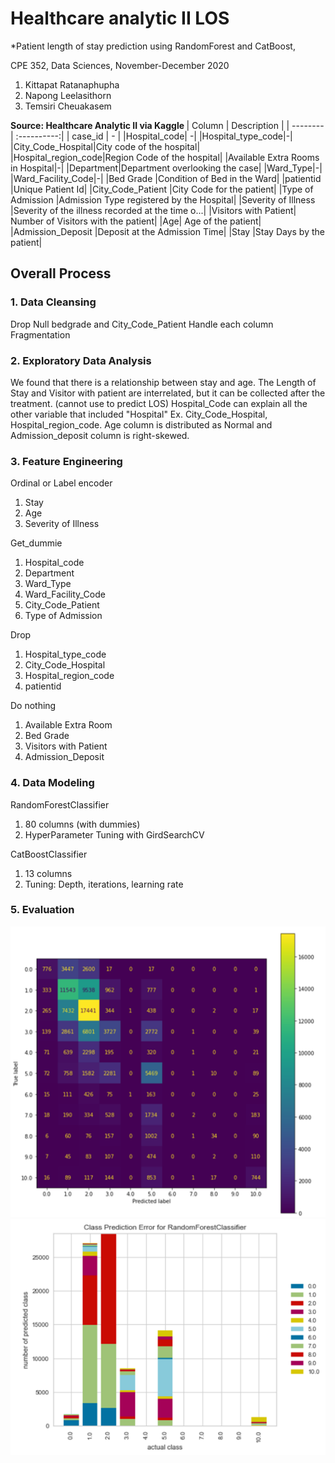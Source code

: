 # Healthcare analytic II LOS
*Patient length of stay prediction using RandomForest and CatBoost,

CPE 352, Data Sciences, November-December 2020

1. Kittapat Ratanaphupha
2. Napong Leelasithorn
3. Temsiri Cheuakasem

<b>Source: Healthcare Analytic II via Kaggle </b>
| Column  | Description |
| --------| :----------:|
| case_id | - |
|Hospital_code| -|
|Hospital_type_code|-|
|City_Code_Hospital|City code of the hospital|
|Hospital_region_code|Region Code of the hospital|
|Available Extra Rooms in Hospital|-|
|Department|Department overlooking the case|
|Ward_Type|-|
|Ward_Facility_Code|-|
|Bed Grade	|Condition of Bed in the Ward|
|patientid	|Unique Patient Id|
|City_Code_Patient	|City Code for the patient|
|Type of Admission	|Admission Type registered by the Hospital|
|Severity of Illness	|Severity of the illness recorded at the time o...|
|Visitors with Patient|	Number of Visitors with the patient|
|Age|	Age of the patient|
|Admission_Deposit	|Deposit at the Admission Time|
|Stay	|Stay Days by the patient|

  
<h2>Overall Process</h2>

<h3>1. Data Cleansing </h3>
Drop Null bedgrade and City_Code_Patient
Handle each column Fragmentation
<h3>2. Exploratory Data Analysis </h3>
We found that there is a relationship between stay and age.
The Length of Stay and Visitor with patient are interrelated, but it can be collected after the treatment. (cannot use to predict LOS)
Hospital_Code can explain all the other variable that included "Hospital" Ex. City_Code_Hospital, Hospital_region_code.
Age column is distributed as Normal and Admission_deposit column is right-skewed.
<h3>3. Feature Engineering </h3>

Ordinal or Label encoder
1. Stay
2. Age
3. Severity of Illness

Get_dummie
1. Hospital_code
2. Department
3. Ward_Type
4. Ward_Facility_Code
5. City_Code_Patient
6. Type of Admission

Drop
1. Hospital_type_code
2. City_Code_Hospital
3. Hospital_region_code
4. patientid

Do nothing
1. Available Extra Room
2. Bed Grade
3. Visitors with Patient
4. Admission_Deposit

<h3>4. Data Modeling </h3>

RandomForestClassifier
1. 80 columns (with dummies)
2. HyperParameter Tuning with GirdSearchCV

CatBoostClassifier
1. 13 columns
2. Tuning: Depth, iterations, learning rate

### 5. Evaluation
![alt text](https://github.com/savefd/Healthcare-analytic-LOS/blob/main/Picture1.png)
![alt text](https://github.com/savefd/Healthcare-analytic-LOS/blob/main/image.png)



